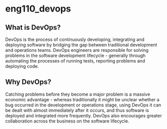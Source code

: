 # eng110_devops

## What is DevOps?

DevOps is the process of continuously developing, integrating and deploying software by bridging the gap between traditional development and operations teams. DevOps engineers are responsible for solving problems in the software development lifecycle - generally through automating the processes of running tests, reporting problems and deploying code.

## Why DevOps?

Catching problems before they become a major problem is a massive economic advantage - whereas traditionally it might be unclear whether a bug occurred in the development or operations stage, using DevOps it can be dealt with almost immediately after it occurs, and thus software is deployed and integrated more frequently. DevOps also encourages greater collaboration across the business on the software lifecycle.